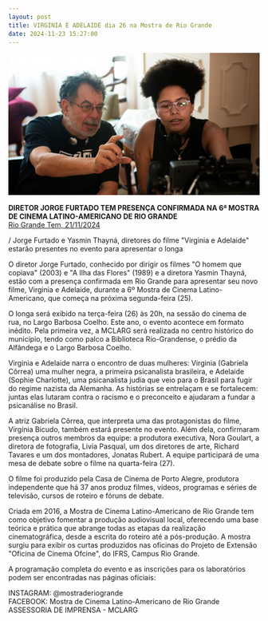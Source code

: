 ```yaml
---
layout: post
title: VIRGÍNIA E ADELAIDE dia 26 na Mostra de Rio Grande
date: 2024-11-23 15:27:00
---
```

![](/uploads/vea-diretores.jpg)

**DIRETOR JORGE FURTADO TEM PRESENÇA CONFIRMADA NA 6ª MOSTRA DE CINEMA LATINO-AMERICANO DE RIO GRANDE**\
[Rio Grande Tem, 21/11/2024](https://riograndetem.com.br/diretor-jorge-furtado-tem-presenca-confirmada-na-6a-mostra-de-cinema-latino-americano-de-rio-grande/)[](https://riograndetem.com.br/diretor-jorge-furtado-tem-presenca-confirmada-na-6a-mostra-de-cinema-latino-americano-de-rio-grande/)

/ Jorge Furtado e Yasmin Thayná, diretores do filme "Virginia e Adelaide" estarão presentes no evento para apresentar o longa

O diretor Jorge Furtado, conhecido por dirigir os filmes "O homem que copiava" (2003) e "A Ilha das Flores" (1989) e a diretora Yasmin Thayná, estão com a presença confirmada em Rio Grande para apresentar seu novo filme, Virginia e Adelaide, durante a 6º Mostra de Cinema Latino-Americano, que começa na próxima segunda-feira (25).

O longa será exibido na terça-feira (26) às 20h, na sessão do cinema de rua, no Largo Barbosa Coelho. Este ano, o evento acontece em formato inédito. Pela primeira vez, a MCLARG será realizada no centro histórico do município, tendo como palco a Biblioteca Rio-Grandense, o prédio da Alfândega e o Largo Barbosa Coelho.

Virginia e Adelaide narra o encontro de duas mulheres: Virginia (Gabriela Côrrea) uma mulher negra, a primeira psicanalista brasileira, e Adelaide (Sophie Charlotte), uma psicanalista judia que veio para o Brasil para fugir do regime nazista da Alemanha. As histórias se entrelaçam e se fortalecem: juntas elas lutaram contra o racismo e o preconceito e ajudaram a fundar a psicanálise no Brasil.

A atriz Gabriela Côrrea, que interpreta uma das protagonistas do filme, Virgínia Bicudo, também estará presente no evento. Além dela, confirmaram presença outros membros da equipe: a produtora executiva, Nora Goulart, a diretora de fotografia, Livia Pasqual, um dos diretores de arte, Richard Tavares e um dos montadores, Jonatas Rubert. A equipe participará de uma mesa de debate sobre o filme na quarta-feira (27).

O filme foi produzido pela Casa de Cinema de Porto Alegre, produtora independente que há 37 anos produz filmes, vídeos, programas e séries de televisão, cursos de roteiro e fóruns de debate.

Criada em 2016, a Mostra de Cinema Latino-Americano de Rio Grande tem como objetivo fomentar a produção audiovisual local, oferecendo uma base teórica e prática que abrange todas as etapas da realização cinematográfica, desde a escrita do roteiro até a pós-produção. A mostra surgiu para exibir os curtas produzidos nas oficinas do Projeto de Extensão "Oficina de Cinema Ofcine", do IFRS, Campus Rio Grande.

A programação completa do evento e as inscrições para os laboratórios podem ser encontradas nas páginas oficiais:

INSTAGRAM: @mostraderiogrande\
FACEBOOK: Mostra de Cinema Latino-Americano de Rio Grande\
ASSESSORIA DE IMPRENSA - MCLARG
